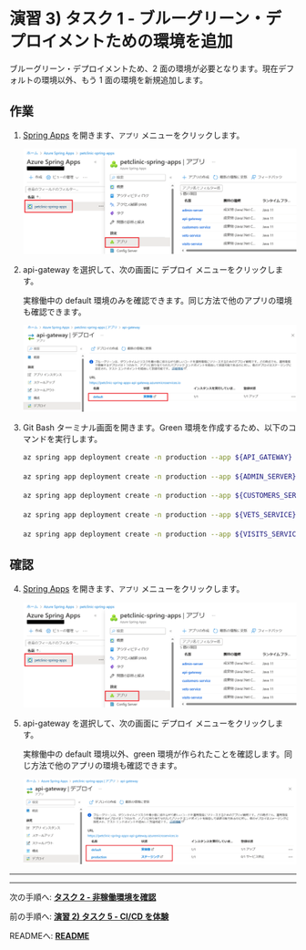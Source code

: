 # 演習 3) タスク 1 - ブルーグリーン・デプロイメントための環境を追加
ブルーグリーン・デプロイメントため、2 面の環境が必要となります。現在デフォルトの環境以外、もう 1 面の環境を新規追加します。

## 作業
1. [Spring Apps](https://portal.azure.com/#view/HubsExtension/BrowseResource/resourceType/Microsoft.AppPlatform%2FSpring) を開きます、`アプリ` メニューをクリックします。

    <img src="../images/P33-01-visit-app.png" width="700">

2. api-gateway を選択して、次の画面に デプロイ メニューをクリックします。

   実稼働中の default 環境のみを確認できます。同じ方法で他のアプリの環境も確認できます。

    <img src="../images/P33-01-show-app-deploy.png" width="700">

3. Git Bash ターミナル画面を開きます。Green 環境を作成するため、以下のコマンドを実行します。

    ```bash
    az spring app deployment create -n production --app ${API_GATEWAY}

    az spring app deployment create -n production --app ${ADMIN_SERVER}

    az spring app deployment create -n production --app ${CUSTOMERS_SERVICE}

    az spring app deployment create -n production --app ${VETS_SERVICE}

    az spring app deployment create -n production --app ${VISITS_SERVICE}
    ```

## 確認
4. [Spring Apps](https://portal.azure.com/#view/HubsExtension/BrowseResource/resourceType/Microsoft.AppPlatform%2FSpring) を開きます、`アプリ` メニューをクリックします。

    <img src="../images/P33-01-visit-app.png" width="700">

2. api-gateway を選択して、次の画面に デプロイ メニューをクリックします。

   実稼働中の default 環境以外、green 環境が作られたことを確認します。同じ方法で他のアプリの環境も確認できます。

    <img src="../images/P33-01-show-app-deploy-green.png" width="700">

---
---
次の手順へ: [**タスク 2 - 非稼働環境を確認**](P3-02.md)

前の手順へ: [**演習 2) タスク 5 - CI/CD を体験**](P2-05.md)

READMEへ: [**README**](../README.md#%E6%93%8D%E4%BD%9C%E6%89%8B%E9%A0%86)


